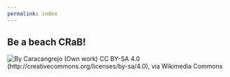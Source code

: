 ```yaml
---
permalink: index
---
```

## Be a beach CRaB!
![By Caracangrejo (Own work) CC BY-SA 4.0 (http://creativecommons.org/licenses/by-sa/4.0), via Wikimedia Commons](https://upload.wikimedia.org/wikipedia/commons/0/0b/Caracangrejo.png)